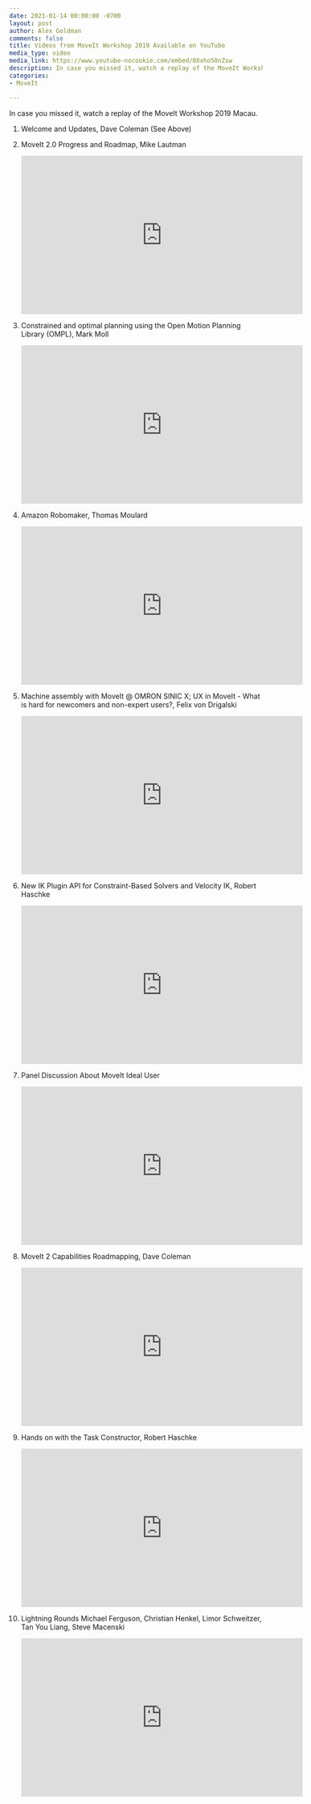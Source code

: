 ```yaml
---
date: 2021-01-14 00:00:00 -0700
layout: post
author: Alex Goldman
comments: false
title: Videos from MoveIt Workshop 2019 Available on YouTube
media_type: video
media_link: https://www.youtube-nocookie.com/embed/0Xxho50nZsw
description: In case you missed it, watch a replay of the MoveIt Workshop 2019 Macau.
categories:
- MoveIt

---
```

In case you missed it, watch a replay of the MoveIt Workshop 2019 Macau.

1. Welcome and Updates, Dave Coleman (See Above)
2. MoveIt 2.0 Progress and Roadmap, Mike Lautman
    <iframe width="560" height="315" src="https://www.youtube-nocookie.com/embed/KHM3X1BB214" frameborder="0" allow="accelerometer; autoplay; clipboard-write; encrypted-media; gyroscope; picture-in-picture" allowfullscreen></iframe>

3. Constrained and optimal planning using the Open Motion Planning Library (OMPL), Mark Moll 
    <iframe width="560" height="315" src="https://www.youtube-nocookie.com/embed/QD8jHfjMM2o" frameborder="0" allow="accelerometer; autoplay; clipboard-write; encrypted-media; gyroscope; picture-in-picture" allowfullscreen></iframe>

4. Amazon Robomaker, Thomas Moulard
    <iframe width="560" height="315" src="https://www.youtube-nocookie.com/embed/EmXjRk0iXoE" frameborder="0" allow="accelerometer; autoplay; clipboard-write; encrypted-media; gyroscope; picture-in-picture" allowfullscreen></iframe>

5. Machine assembly with MoveIt @ OMRON SINIC X; UX in MoveIt - What is hard for newcomers and non-expert users?, Felix von Drigalski
    <iframe width="560" height="315" src="https://www.youtube-nocookie.com/embed/nFWO9jVhobY" frameborder="0" allow="accelerometer; autoplay; clipboard-write; encrypted-media; gyroscope; picture-in-picture" allowfullscreen></iframe>

6. New IK Plugin API for Constraint-Based Solvers and Velocity IK, Robert Haschke 
    <iframe width="560" height="315" src="https://www.youtube-nocookie.com/embed/aM5Ai_O12KY" frameborder="0" allow="accelerometer; autoplay; clipboard-write; encrypted-media; gyroscope; picture-in-picture" allowfullscreen></iframe>

7. Panel Discussion About MoveIt Ideal User
    <iframe width="560" height="315" src="https://www.youtube-nocookie.com/embed/J5ozkAG-3fc" frameborder="0" allow="accelerometer; autoplay; clipboard-write; encrypted-media; gyroscope; picture-in-picture" allowfullscreen></iframe>

8. MoveIt 2 Capabilities Roadmapping, Dave Coleman
    <iframe width="560" height="315" src="https://www.youtube-nocookie.com/embed/-QL6fjMoZw0" frameborder="0" allow="accelerometer; autoplay; clipboard-write; encrypted-media; gyroscope; picture-in-picture" allowfullscreen></iframe>

9. Hands on with the Task Constructor, Robert Haschke
    <iframe width="560" height="315" src="https://www.youtube-nocookie.com/embed/a8r7O2bs1Mc" frameborder="0" allow="accelerometer; autoplay; clipboard-write; encrypted-media; gyroscope; picture-in-picture" allowfullscreen></iframe>

10. Lightning Rounds Michael Ferguson, Christian Henkel, Limor Schweitzer, Tan You Liang, Steve Macenski
    <iframe width="560" height="315" src="https://www.youtube-nocookie.com/embed/CkS4JrtrpGs" frameborder="0" allow="accelerometer; autoplay; clipboard-write; encrypted-media; gyroscope; picture-in-picture" allowfullscreen></iframe>